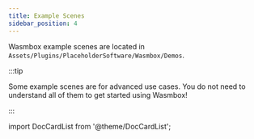 ```yaml
---
title: Example Scenes
sidebar_position: 4
---
```


Wasmbox example scenes are located in `Assets/Plugins/PlaceholderSoftware/Wasmbox/Demos`.

:::tip

Some example scenes are for advanced use cases. You do not need to understand all of them to get started using Wasmbox!

:::

import DocCardList from '@theme/DocCardList';

<DocCardList/>